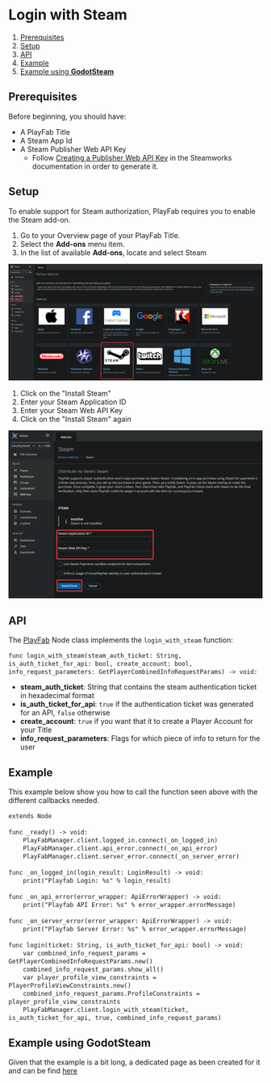 # Login with Steam

1. [Prerequisites](#prerequisites)
2. [Setup](#setup)
3. [API](#api)
4. [Example](#example)
5. [Example using **GodotSteam**](#example-using-godotsteam)

## Prerequisites

Before beginning, you should have:
- A PlayFab Title
- A Steam App Id
- A Steam Publisher Web API Key
    - Follow [Creating a Publisher Web API Key](https://partner.steamgames.com/doc/webapi_overview/auth#create_publisher_key) in the Steamworks documentation in order to generate it.

## Setup

To enable support for Steam authorization, PlayFab requires you to enable the Steam add-on.

1. Go to your Overview page of your PlayFab Title.
2. Select the **Add-ons** menu item.
3. In the list of available **Add-ons**, locate and select Steam

![Login Steam Setup 1](/docs/images/login-steam-setup-1.png)

1. Click on the "Install Steam"
1. Enter your Steam Application ID
2. Enter your Steam Web API Key
3. Click on the "Install Steam" again

![Login Steam Setup 3](/docs/images/login-steam-setup-2.png)

## API

The [PlayFab](/addons/godot-playfab/PlayFab.gd) Node class implements the `login_with_steam` function:

```gdscript
func login_with_steam(steam_auth_ticket: String, is_auth_ticket_for_api: bool, create_account: bool, info_request_parameters: GetPlayerCombinedInfoRequestParams) -> void:
```

- **steam_auth_ticket**: String that contains the steam authentication ticket in hexadecimal format
- **is_auth_ticket_for_api**: `true` if the authentication ticket was generated for an API, `false` otherwise
- **create_account**: `true` if you want that it to create a Player Account for your Title
- **info_request_parameters**: Flags for which piece of info to return for the user

## Example

This example below show you how to call the function seen above with the different callbacks needed.

```gdscript
extends Node

func _ready() -> void:
    PlayFabManager.client.logged_in.connect(_on_logged_in)
    PlayFabManager.client.api_error.connect(_on_api_error)
    PlayFabManager.client.server_error.connect(_on_server_error)

func _on_logged_in(login_result: LoginResult) -> void:
    print("Playfab Login: %s" % login_result)

func _on_api_error(error_wrapper: ApiErrorWrapper) -> void:
    print("Playfab API Error: %s" % error_wrapper.errorMessage)

func _on_server_error(error_wrapper: ApiErrorWrapper) -> void:
    print("Playfab Server Error: %s" % error_wrapper.errorMessage)

func login(ticket: String, is_auth_ticket_for_api: bool) -> void:
    var combined_info_request_params = GetPlayerCombinedInfoRequestParams.new()
    combined_info_request_params.show_all()
    var player_profile_view_constraints = PlayerProfileViewConstraints.new()
    combined_info_request_params.ProfileConstraints = player_profile_view_constraints
    PlayFabManager.client.login_with_steam(ticket, is_auth_ticket_for_api, true, combined_info_request_params)
```

## Example using **GodotSteam**

Given that the example is a bit long, a dedicated page as been created for it and can be find [here](/docs/user/Logins/login-steam-godotsteam.md)
